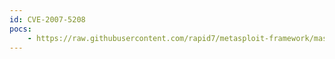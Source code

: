```yaml
---
id: CVE-2007-5208
pocs:
    - https://raw.githubusercontent.com/rapid7/metasploit-framework/master/modules/exploits/linux/misc/hplip_hpssd_exec.rb
---
```

